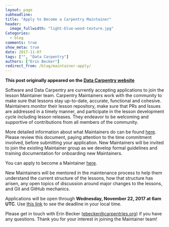 ```yaml
---
layout: page
subheadline:
title: "Apply to Become a Carpentry Maintainer"
header:
  image_fullwidth: "light-blue-wood-texture.jpg"
Categories:
  - blog
comments: true
show_meta: true
date: 2017-11-07
tags: ["", "Data Carpentry"]
authors: ["Erin Becker"]
redirect_from: /blog/maintainer-apply/
--- 
```


**This post originally appeared on the [Data Carpentry website](https://datacarpentry.org)**

Software and Data Carpentry are currently accepting applications to join the lesson Maintainer team. 
Carpentry Maintainers work with the community to make sure that lessons stay up-to-date, accurate, 
functional and cohesive. Maintainers monitor their lesson repository, make sure that PRs and Issues 
are addressed in a timely manner, and participate in the lesson development cycle including lesson releases. 
They endeavor to be welcoming and supportive of contributions from all members of the community. 

More detailed information about what Maintainers do can be found [here](https://tinyurl.com/yczxp2ex). 
Please review this document, paying attention to the time commitment 
involved, before submitting your application. New Maintainers will be invited to join the existing Maintainer group
as we develop formal guidelines and training documentation for onboarding new Maintainers.

You can apply to become a Maintainer [here](https://goo.gl/forms/TN1tBKdvDdqbPeQ33). 

New Maintainers will be mentored in the 
maintenance process to help them understand the current structure of the lessons, how that structure has arisen, any open topics of 
discussion around major changes to the lessons, and Git and GitHub mechanics. 

Applications will be open through **Wednesday, November 22, 2017 at 6am UTC**. Use [this link](https://tinyurl.com/ydyc49u2) 
to see the deadline in your local time.

Please get in touch with Erin Becker (ebecker@carpentries.org) if you have any questions. Thank you for your interest 
in joining the Maintainer team!
